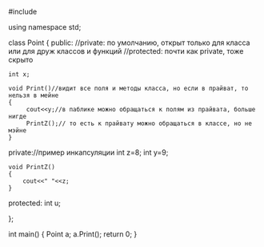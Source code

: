 #include <iostream>

using namespace std;


class Point
{
public:
//private: по умолчанию, открыт только для класса или для друж классов и функций
//protected: почти как private, тоже скрыто

    int x;

    void Print()//видит все поля и методы класса, но если в прайват, то нельзя в мейне
    {
         cout<<y;//в паблике можно обращаться к полям из прайвата, больше нигде
         PrintZ();// то есть к прайвату можно обращаться в классе, но не мэйне
    }





private://пример инкапсуляции
    int z=8;
    int y=9;

    void PrintZ()
    {
        cout<<" "<<z;
    }




protected:
    int u;

};



int main()
{
    Point a;
    a.Print();
    return 0;
}
